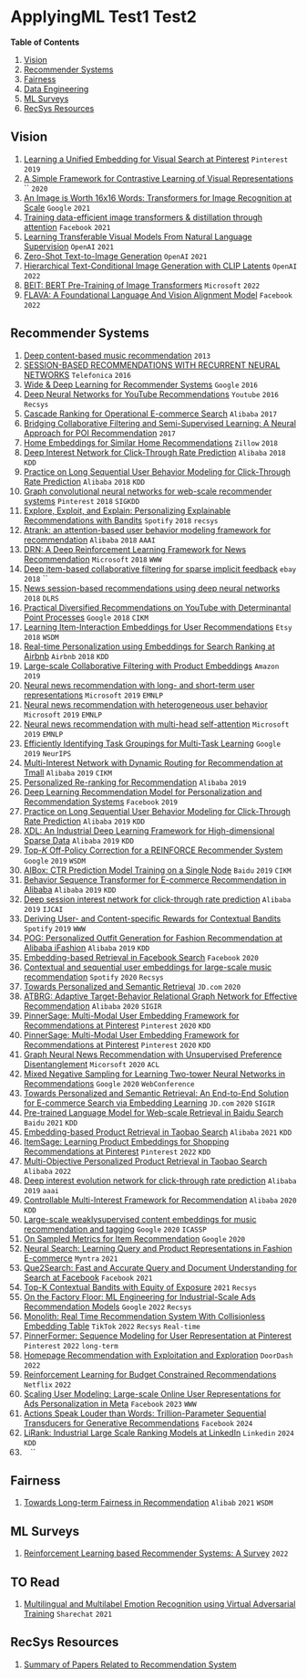 # ApplyingML Test1 Test2


**Table of Contents**

1. [Vision](#vision)
2. [Recommender Systems](#recommender-systems)
3. [Fairness](#fairness)
4. [Data Engineering](#data-engineering)
5. [ML Surveys](#ml-surveys)
6. [RecSys Resources](#recsys-resources)

## Vision
1. [Learning a Unified Embedding for Visual Search at Pinterest](https://arxiv.org/pdf/1908.01707.pdf) `Pinterest` `2019`
2. [A Simple Framework for Contrastive Learning of Visual Representations](https://arxiv.org/pdf/2002.05709.pdf) `` `2020`
3.  [An Image is Worth 16x16 Words: Transformers for Image Recognition at Scale](https://arxiv.org/pdf/2010.11929.pdf) `Google` `2021`
4. [Training data-efficient image transformers & distillation through attention](https://arxiv.org/pdf/2012.12877.pdf) `Facebook`  `2021`
5. [Learning Transferable Visual Models From Natural Language Supervision](https://arxiv.org/pdf/2103.00020.pdf) `OpenAI` `2021`
6. [Zero-Shot Text-to-Image Generation](https://arxiv.org/pdf/2102.12092.pdf) `OpenAI` `2021`
7.  [Hierarchical Text-Conditional Image Generation with CLIP Latents](https://arxiv.org/pdf/2204.06125.pdf) `OpenAI` `2022`
8. [BEIT: BERT Pre-Training of Image Transformers](https://arxiv.org/pdf/2106.08254.pdf) `Microsoft` `2022`
9. [FLAVA: A Foundational Language And Vision Alignment Model](https://arxiv.org/pdf/2112.04482.pdf) `Facebook` `2022`

## Recommender Systems
1. [Deep content-based music recommendation](https://proceedings.neurips.cc/paper/2013/file/b3ba8f1bee1238a2f37603d90b58898d-Paper.pdf) `2013`
2. [SESSION-BASED RECOMMENDATIONS WITH RECURRENT NEURAL NETWORKS](https://arxiv.org/pdf/1511.06939.pdf) `Telefonica` `2016`
3. [Wide & Deep Learning for Recommender Systems](https://arxiv.org/pdf/1606.07792.pdf) `Google` `2016`
4. [Deep Neural Networks for YouTube Recommendations](https://dl.acm.org/doi/pdf/10.1145/2959100.2959190?utm_campaign=La%20cyber%20semaine%20de%20Malizen&utm_medium=email&utm_source=Revue%20newsletter) `Youtube` `2016` `Recsys`
5. [Cascade Ranking for Operational E-commerce Search](https://arxiv.org/pdf/1706.02093.pdf) `Alibaba` `2017`
6. [Bridging Collaborative Filtering and Semi-Supervised Learning: A Neural Approach for POI Recommendation](https://cseweb.ucsd.edu/classes/fa17/cse291-b/reading/Bridging%20Collaborative%20Filtering%20and%20Semi-Supervised%20Learning%20A%20Neural%20Approach%20for%20POI%20recommendation.pdf) `2017` 
7. [Home Embeddings for Similar Home Recommendations](https://www.zillow.com/tech/embedding-similar-home-recommendation/) `Zillow` `2018`
8. [Deep Interest Network for Click-Through Rate Prediction](https://arxiv.org/pdf/1706.06978.pdf) `Alibaba` `2018` `KDD`
9. [Practice on Long Sequential User Behavior Modeling for Click-Through Rate Prediction](https://arxiv.org/pdf/1905.09248.pdf) `Alibaba` `2018` `KDD`
10. [Graph convolutional neural networks for web-scale recommender systems](https://arxiv.org/pdf/1806.01973.pdf) `Pinterest` `2018` `SIGKDD`
11. [Explore, Exploit, and Explain: Personalizing Explainable Recommendations with Bandits](https://cris.vub.be/ws/portalfiles/portal/38962039/proceedings_XAI_2018.pdf#page=97) `Spotify` `2018` `recsys`
12. [Atrank: an attention-based user behavior modeling framework for recommendation](https://www.researchgate.net/profile/Chang-Zhou-12/publication/321160607_ATRank_An_Attention-Based_User_Behavior_Modeling_Framework_for_Recommendation/links/5b0fbfc8aca2725783f46ba4/ATRank-An-Attention-Based-User-Behavior-Modeling-Framework-for-Recommendation.pdf) `Alibaba` `2018` `AAAI`
13. [DRN: A Deep Reinforcement Learning Framework for News Recommendation](https://dl.acm.org/doi/pdf/10.1145/3178876.3185994) `Microsoft` `2018` `WWW` 
14. [Deep item-based collaborative filtering for sparse implicit feedback](https://arxiv.org/pdf/1812.10546.pdf) `ebay` `2018` ``
15. [News session-based recommendations using deep neural networks](https://arxiv.org/pdf/1808.00076.pdf) `2018` `DLRS`
37. [Practical Diversified Recommendations on YouTube with Determinantal Point Processes](https://dl.acm.org/doi/pdf/10.1145/3269206.3272018) `Google` `2018` `CIKM`
17. [Learning Item-Interaction Embeddings for User Recommendations](https://arxiv.org/pdf/1812.04407.pdf) `Etsy` `2018` `WSDM`
18. [Real-time Personalization using Embeddings for Search Ranking at Airbnb](https://dl.acm.org/doi/pdf/10.1145/3219819.3219885?casa_token=kEyhZm8vccIAAAAA:qwea_yu7OwC-xrIZ22r-DPm1Y3OcOKpRorKGYbvGFnhgylHS44RtYgWepAoMhPc8tkng9fi_SIinWA) `Airbnb` `2018` `KDD`
19. [Large-scale Collaborative Filtering with Product Embeddings](https://arxiv.org/pdf/1901.04321.pdf) `Amazon` `2019`
20. [Neural news recommendation with long- and short-term user representations](https://aclanthology.org/P19-1033.pdf) `Microsoft` `2019` `EMNLP` 
21. [ Neural news recommendation with heterogeneous user behavior](https://aclanthology.org/D19-1493.pdf) `Microsoft` `2019` `EMNLP`
22. [Neural news recommendation with multi-head self-attention](https://aclanthology.org/D19-1671.pdf) `Microsoft` `2019` `EMNLP`
23. [Efficiently Identifying Task Groupings for Multi-Task Learning](https://arxiv.org/pdf/2109.04617.pdf) `Google` `2019` `NeurIPS`
24. [Multi-Interest Network with Dynamic Routing for Recommendation at Tmall](https://dl.acm.org/doi/pdf/10.1145/3357384.3357814?casa_token=jy1p_Oz4lmQAAAAA:WfqZK-1IlMZ97tvwx8u5LgjyBeIzKwAIJqul-BXjCR3aCF7z04ZQzH1upNWXEgIdpnJUqle619o2lg) `Alibaba` `2019` `CIKM`
25. [Personalized Re-ranking for Recommendation](https://arxiv.org/pdf/1904.06813.pdf) `Alibaba` `2019`
26. [Deep Learning Recommendation Model for Personalization and Recommendation Systems](https://arxiv.org/pdf/1906.00091.pdf) `Facebook` `2019`
27. [Practice on Long Sequential User Behavior Modeling for Click-Through Rate Prediction](https://dl.acm.org/doi/pdf/10.1145/3292500.3330666?casa_token=Rx-QF_NQ4_YAAAAA:E2PI95AhjKMoAMZHU7Hyw2-NXh0G6CJCVVqABfS2YGS4UTbvMhsz558IxwG8BpK8SJ8ENsqxBQLqpw) `Alibaba` `2019` `KDD`
28. [XDL: An Industrial Deep Learning Framework for High-dimensional Sparse Data](https://www.researchgate.net/profile/Xiaoqiang-Zhu-7/publication/338023130_XDL_an_industrial_deep_learning_framework_for_high-dimensional_sparse_data/links/5e00c3bb299bf10bc3727d1c/XDL-an-industrial-deep-learning-framework-for-high-dimensional-sparse-data.pdf) `Alibaba` `2019` `KDD`
29. [Top-𝐾 Off-Policy Correction for a REINFORCE Recommender System](https://arxiv.org/pdf/1812.02353.pdf) `Google` `2019` `WSDM`
30. [AIBox: CTR Prediction Model Training on a Single Node](https://dl.acm.org/doi/pdf/10.1145/3357384.3358045) `Baidu` `2019` `CIKM`
31. [Behavior Sequence Transformer for E-commerce Recommendation in Alibaba](https://dl.acm.org/doi/pdf/10.1145/3326937.3341261?casa_token=xH0DufvQP1cAAAAA:w15d5R53nqhH2-L7mKn7D5YW55Oj9LrlCKiXnb0d3dw_5LV99Azz7wJWyL1kRjKhtumQ1mQhX3Nv6w) `Alibaba` `2019` `KDD`
32. [Deep session interest network for click-through rate prediction](https://arxiv.org/pdf/1905.06482.pdf) `Alibaba` `2019` `IJCAI`
33. [Deriving User- and Content-specific Rewards for Contextual Bandits](http://rishabhmehrotra.com/papers/www2019-rewards.pdf) `Spotify` `2019` `WWW`
34. [POG: Personalized Outfit Generation for Fashion Recommendation at Alibaba iFashion](https://arxiv.org/pdf/1905.01866.pdf) `Alibaba` `2019` `KDD`
35. [Embedding-based Retrieval in Facebook Search](https://arxiv.org/pdf/2006.11632.pdf) `Facebook` `2020`
36. [Contextual and sequential user embeddings for large-scale music recommendation](http://rishabhmehrotra.com/papers/recsys2020-context.pdf) `Spotify` `2020` `Recsys`
37. [Towards Personalized and Semantic Retrieval](https://arxiv.org/pdf/2006.02282.pdf) `JD.com` `2020`
38. [ATBRG: Adaptive Target-Behavior Relational Graph Network for Effective Recommendation](https://arxiv.org/pdf/2005.12002.pdf) `Alibaba` `2020` `SIGIR`
39. [PinnerSage: Multi-Modal User Embedding Framework for Recommendations at Pinterest](https://dl.acm.org/doi/pdf/10.1145/3394486.3403280) `Pinterest` `2020` `KDD`
40. [PinnerSage: Multi-Modal User Embedding Framework for Recommendations at Pinterest](https://dl.acm.org/doi/pdf/10.1145/3394486.3403280) `Pinterest` `2020` `KDD`
41. [Graph Neural News Recommendation with Unsupervised Preference Disentanglement](https://aclanthology.org/2020.acl-main.392.pdf) `Micorsoft` `2020` `ACL`
42. [Mixed Negative Sampling for Learning Two-tower Neural Networks in Recommendations](https://dl.acm.org/doi/pdf/10.1145/3366424.3386195?casa_token=sC1a5RGJRcEAAAAA:MiGLhHKtLbka9_n7KS59M9U9-BCah1U0MKspXBo4YNVf50M4aqFoy-U-OWgZPg1kWHtNvZZgHWN_6g) `Google` `2020` `WebConference`
43. [Towards Personalized and Semantic Retrieval: An End-to-End Solution for E-commerce Search via Embedding Learning](https://dl.acm.org/doi/pdf/10.1145/3397271.3401446?casa_token=2RgrdG397kAAAAAA:yapkIsOdFVpXDNHyMTmUiHsfDojAIMHFhklSI39mc4toXuL-HeVFhMVgoOACli4d5trDirlJ2rTVeg) `JD.com` `2020` `SIGIR` 
44. [Pre-trained Language Model for Web-scale Retrieval in Baidu Search](https://dl.acm.org/doi/pdf/10.1145/3447548.3467149?casa_token=a4PtBDqQXPQAAAAA:_b4qZzj7ODD5YSt55XPGFdUlhP-Lzmrei8FEwUN7q_1fR-i3gCkS0iUfKBMyzL-17oMsK5Th1htkdw) `Baidu` `2021` `KDD`
45. [Embedding-based Product Retrieval in Taobao Search](https://dl.acm.org/doi/pdf/10.1145/3447548.3467101?casa_token=jGny8kRA3TMAAAAA:wlurssEUuObVN_CfV5CFhcyVl6R78fXsMas-e_SVJN3QNLmQfGjCWyggUQ1Pzpw4GNOHAOllkLUWvw) `Alibaba` `2021` `KDD`
46. [ItemSage: Learning Product Embeddings for Shopping Recommendations at Pinterest](https://arxiv.org/pdf/2205.11728.pdf) `Pinterest` `2022` `KDD`
47. [Multi-Objective Personalized Product Retrieval in Taobao Search](https://arxiv.org/pdf/2210.04170.pdf) `Alibaba` `2022`
48. [Deep interest evolution network for click-through rate prediction](https://ojs.aaai.org/index.php/AAAI/article/download/4545/4423) `Alibaba` `2019` `aaai`
49. [Controllable Multi-Interest Framework for Recommendation](https://dl.acm.org/doi/pdf/10.1145/3394486.3403344?casa_token=LFvjtq__IEwAAAAA:vC4jAlyeWl6uVQOhMbN3IN8XxrWuAU8SfQW29rVD7u_LARpkeBqNm5OUwO5JFoLxLP3aKxw3LuBhoQ) `Alibaba` `2020` `KDD`
50. [Large-scale weaklysupervised content embeddings for music recommendation and tagging](https://storage.googleapis.com/pub-tools-public-publication-data/pdf/910578872a99f5b560276b091d86da6e000632b7.pdf) `Google` `2020` `ICASSP`
51. [On Sampled Metrics for Item Recommendation](https://dl.acm.org/doi/pdf/10.1145/3535335) `Google` `2020`
52. [Neural Search: Learning Query and Product Representations in Fashion E-commerce](https://arxiv.org/pdf/2107.08291.pdf) `Myntra` `2021`
53. [Que2Search: Fast and Accurate Query and Document Understanding for Search at Facebook](https://scontent.fhyd14-2.fna.fbcdn.net/v/t39.8562-6/246795273_2109661252514735_2459553109378891559_n.pdf?_nc_cat=105&ccb=1-5&_nc_sid=ad8a9d&_nc_ohc=69NFnshwkLwAX9Et3SA&_nc_oc=AQlUpT_DEf6n62AXr1lUCIBTxERugILNK3JPket7oiqMzf1MwtwLsb_q4Fbqf9nLhEAPuHMLKAOakzqXkgf74jtx&_nc_ht=scontent.fhyd14-2.fna&oh=00_AT8AnxDOagNPF0g42ZqosJufiRkMcspVscgSpjgMRn9W5w&oe=61E847A3) `Facebook` `2021`
54. [Top-K Contextual Bandits with Equity of Exposure](https://www.youtube.com/watch?v=z25m3Gus85c&ab_channel=ACMRecSys)  `2021` `Recsys`
55. [On the Factory Floor: ML Engineering for Industrial-Scale Ads Recommendation Models](https://arxiv.org/pdf/2209.05310.pdf) `Google` `2022` `Recsys`
56. [Monolith: Real Time Recommendation System With Collisionless Embedding Table](https://arxiv.org/pdf/2209.07663.pdf) `TikTok` `2022` `Recsys` `Real-time` 
57. [PinnerFormer: Sequence Modeling for User Representation at Pinterest](https://arxiv.org/pdf/2205.04507.pdf) `Pinterest` `2022` `long-term`
58. [Homepage Recommendation with Exploitation and Exploration](https://doordash.engineering/2022/10/05/homepage-recommendation-with-exploitation-and-exploration/) `DoorDash` `2022`
59. [Reinforcement Learning for Budget Constrained Recommendations](https://netflixtechblog.com/reinforcement-learning-for-budget-constrained-recommendations-6cbc5263a32a) `Netflix` `2022`
60. [Scaling User Modeling: Large-scale Online User Representations for Ads Personalization in Meta](https://arxiv.org/pdf/2311.09544.pdf) `Facebook` `2023` `WWW`
61. [Actions Speak Louder than Words: Trillion-Parameter Sequential Transducers for Generative Recommendations](https://arxiv.org/pdf/2402.17152.pdf) `Facebook` `2024` 
62. [LiRank: Industrial Large Scale Ranking Models at LinkedIn](https://arxiv.org/pdf/2402.06859v1.pdf) `Linkedin` `2024` `KDD`
63. []() `` `` ``

## Fairness
1. [Towards Long-term Fairness in Recommendation](https://arxiv.org/pdf/2101.03584.pdf) `Alibab` `2021` `WSDM`

## ML Surveys
1. [Reinforcement Learning based Recommender Systems: A Survey](https://arxiv.org/pdf/2101.06286.pdf) `2022`

## TO Read
1. [Multilingual and Multilabel Emotion Recognition using Virtual Adversarial Training](https://aclanthology.org/2021.mrl-1.7.pdf) `Sharechat` `2021`


## RecSys Resources
1. [Summary of Papers Related to Recommendation System](https://github.com/tangxyw/RecSysPapers/blob/main/README_EN.md)

